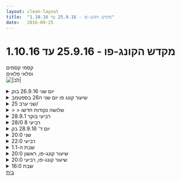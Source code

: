 ```yaml
---
layout: clean-layout
title:  "מקדש הקונג-פו - 25.9.16 עד 1.10.16"
date:   2016-09-25
---
```

# מקדש הקונג-פו - 25.9.16 עד 1.10.16 
קסמי קסמים<br> ופלאי פלאים<br> <img src="http://www.timg.co.il/tapuzForum/images/Emo23.gif" alt="|לב|">

<details>
                    <summary>יום שני 26.9.16 בוק</summary>
                    זמן מקדים 10 דקות, איכות:בינונית טובה, פעילות גופנית בעיקרה, איכות תנועה<br> משתתפים: רמי&nbsp;&nbsp;&nbsp;&nbsp;מיקום: דיזנגוף סנטר<br> הליכה במיקוד כפול של תחושת גוף ומגע עם הקרקע בשילוב הצלחות לסרוגין.<br> לתת להצלחות ולנושאי השיחה לזרום ממני ולא לנסות ל&quot;חפור&quot; או ל&quot;שאוב&quot; אותן, שתיקה &quot;מביכה&quot; היא גם הצלחה. <br> קשב לרצון שלי, למה מנסה להגיע, תרגול הקשבה נטולת שיפוט, התבוננות במחשבות, תחושות שעולות בי במהלך השיחה שלי, במהלך השיתוף של הפרטנר.<br> 10 תמונות במעבר דרך הפרק הראשון, טכניקות לימוד וזכירה, רישום, חזרה, <br> עבודה פנימית עם נשימה ואור, הנחיה של רמי<br> סיום שיעור 08:55
                  </details><details>
                    <summary>שיעור קונג פו יום שני ה26 בספטמב</summary>
                    יואב התחיל את השיעור. שמתי לב לניסוח שהוא מתחיל את השיעור. <br> ובכל זאת הופתעתי כשבן הגיע למקום בו ישבנו. <br> בדרך ממקום המפגש תוך כדי הליכה לשים לב לגוף.<br> תרגול שיחה חופשית היה משמעותי וטוב. תרגלתי הקשבה כולל דיבור<br> שקשור אליה. בהמשך כשבן העביר לנו 10 תמונות המתארות<br> חלקים בקונג פו שלנו ומצבנו בכל אחת מהן, המשכתי בדגש הזה<br> והתקדמתי בשאילת שאלות מקדמת.<br> תמונות שעולות בזכרטני (לאו דווקא בסדר)<br> + אנחנו מדגימים תנועות בצורה טובה ומדוייקת כולל במבחן חגורה.<br> + אנחנו סגורים במובן מוגנים בקרב עם פרטנר ומסמנים לו ולנו היכן הוא פתוח.<br> + אנחנו בתחושה של מוגנות בעולם<br> + אנחנו מצליחים גם בעולמנו שמחוץ לשיעורי הקונג פו.<br> + אנחנו מצליחים לחבוט בצורה יעילה בידיים וברגליים.<br> + אנחנו מכירים ונעזרים בעבודות בזוג.<br> + אנחנו נעזרים בשיעוריים ולא משנה מה הפורמט שלהם.<br> + אנחנו מבצעים גלגולים וכד בצורה סבירה.<br> + הקונג פו נעשה חלק מהחיים שלנו גם מחוץ לשיעורים ואנחנו מבצעים גם<br> &nbsp;&nbsp; מחוץ לשיעורים הנחיות שקבלנו.<br> + אנחנו עובדים ומתרגלים עבודה פנימית בצורה טובה <br> בהמשך יואב המשיך את השיעור עד תומו ונתבקשתי להעביר עבודה פנימית.<br> העברתי משיכת אור בעזרת השאיפה ומיזורו בגוף עם הנשימה.
                  </details><details>
                    <summary>שני ערב 25/</summary>
                    שקט פנימי<br> נשימה רגוע<br> אור פנימי<br> אומנות התירגול<br> חזרה נעימה ומעצימה לשיעורי הקונג-פו<br> בריאות
                  </details><details>
                    <summary>> > שלושה נקודות חדשו</summary>
                    1. אור שיצא מביפנים - ריכוז המודעות ותשומת הלב באיזורים חשוכים מכווצים<br> 2.קלילות תנועתית -מגיע בעיקר מחופש , פחות מאחיזה מודעת ומרוכזת<br> 3. תנועת הראושן - דימוי חדש שמשמש אותי לעבוד על תנועת עמוד השידרה , נוכחות רגוע כמו ציפה בתוך מיים , ואחיזה במרחב של 360 מעלות
                  </details><details>
                    <summary>רביעי בוקר 28.9.1</summary>
                    זמן מקדים 11 דקות, רמת קשב טובה מאד, <br> משתתפים: אינגריד, דרור<br> הצלחה בזמן מקדים בצורה של קריאה בקול של ההנחיות לשיעור ומתן מקום וזמן עבורן לשקוע, זיהיתי שההנחיות וההכנה שלי לשיעור, הגיעו אליי בצורה חדשה. טובה יותר, ברורה יותר. <br> רמת ריכוז עמוקה, ברוב זמן השיעור. הצלחתי להתמודד ברמה חדשה עם שיתוף בהנחיות שמגיעות אליי בזמן אמת, ״גיליתי״ או חוויתי את האפשרות שגם בזמן מתן ההנחיה, כשהפרטנרים בהאזנה, לעצור, לעצום עיניים ולחדד את הבהירות שבה היא מגיעה אליי. ( לפני כן היתה בי מין בהילות פנימית לסיים את המשפט) השדרוג הזה הרשה לי לתת את ההנחיות עם הגעתן ולא לחכות שהן יסיימו לעלות. גרם לכמה מקרים שבהם גם אני ״הופתעתי״ מההנחיה. <br> הפרטנרים וה״אילוץ״ להעביר להם שיעור לא הפריעו לי בכלל. להיפך, הם שדרגו את רמת הריכוז שלי ותמכו ביכולת שלי לשמור על רמת הריכוז לאורך כל זמן השיעור. אם הייתי לבד קרוב לודאי שהייתי מוסח קודם. הנוכחות שלהם גרמה לי לשמור על ריכוז הן במהלך ביצוע התרגולים והן בזמן קבלת ההנחיות שהגיעו אליי. <br> לא עלו בי קולות התנגדות פנימית, אולי כי נתתי להן ביטוי קודם בהכנה לשיעור. <br> הרגשתי שהשיעור הגיע ממקום עמוק יותר בתוכי, מרחב האפשרויות והמגוון במקום הזה רחבים לאין שיעור מהחלופה של נסיון להיזכר בתרגולים אותם עברתי בעבר. <br> סיום שיעור&nbsp;&nbsp;רשמי 07:59<br> תרגול פורמות ותנועות בהמשך. <br>
                  </details><details>
                    <summary>רביעי 8 28/0</summary>
                    עם בועז ש.<br> לבחור רגש שרוצים לחחות לחזק אותו תוך כדי הליכה לגג.<br> עבדוה חופשית שהדגש הוא לתת מקום מנטלי לאיזה עבדוה שאנחנו רוצים (משכיבה עד סלטה משולשת)<br> כתפיים עם יד אחת וכתף אחת בכל פעם (ניתן להלחלךיף צדדים באופן חופשי ע&quot;י כל אחד מהמשתתפים)<br> קרב ידיים סימונים מלא.<br> עבדות הרפיה על הגב שחרור הגוף.<br> עוד סשן משופר של עבודת הגוף כפי שאנח ורצים (משכיבה ועד סלטה כאמור)<br> לשכב להרגיש את עצמנו לזכור שאנחנו בהווה להרגיש את מה שביבנו. להרגיש את ההווה.<br> לדמיין את היום לאחר תום השיעור.<br> סוף השיעור.<br> היה ממש מצויין ועזר לי המון היום.
                  </details><details>
                    <summary>יום ד' 28.9.16 בק</summary>
                    הגעתי לשיעור בשעה 6:45. בנקודת המפגש ישבו כר יואב ודרור.<br> לאחר כ-10 ד&#39; יואב הודיע שהשיעור יעבור דרכו. הוא הנחה אותנו לקחת תיקים אבל אז נתן הנחי קודם כל לבצע תרגול במקום, מבלי לקום. עבדנו כ-5 ד&#39; בישיבה במקום בנקודת המפגש. ההנחיה הייתה לעבור עם תשומת הלב בין עבודה חיצונית לעבודה פנימית, תוך העברת תשומת הלב החוצה ופנימה לחילופין, תוך מודעות ובחירה. מיד ביצעתי וממש הופתעתי מהקלות שבה ביצעתי מעברים, זה היה חדש לי. זה הרגיש לי מופלא.<br> אז נזכרתי שהפעם אני רוצה לסיים את השיעור שלי בשעה 8:00. הודעתי ליואב. הוא התיל את האחריאות לסיום השיעור שלי עלי והנחה אותי לסיים אותו בעצמי בהדרגה.<br> לאחר כ-5 ד&#39; של תרגול קמנו ולקחנו תיקים והלכנו בעקבות יואב לגיוון גינת דובנוב. לאחר שחצינו את הכביש (לאונרדו דה וינצ&#39;י) יואב הנחה אותנו לשים לב לנשימה. יכולתי להרגיש בחסימה חלקית בנשימה שלי, יותר נכון צמצום בלתי נשלט.<br> בכניסה לגינה יואב הנחה אותנו לציין בקול רם מתי אנחנו בוחרים להעביר את תשומת הלב החוצה או פנימה. זה הי מעט יותר מאתגר. חשתי במעין חוסר סנכרון בין המעבר לבין הדיווח עליו - שתי פעולות שונות, אחרי כמה רגעים של תרגול נעשיתי מדוייקת יותר.<br> כשהגענו לגדר בריכת הסלעים הנחנו תיקים ועברנו להתאמן בשיבוח או שדרוג הגוף - לא זוכרת את הניסוח המדוייק של יואב. בחרתי מיד לחלוץ סנדלים כי חשתי שכפות הרגליים שלי משתוקקות לחוש בדשא.<br> <br> רוב השיעור עבדתי על מתיחת והגמשת הגוף, זה הרגיש נפלא, בדיוק מה שהייתי זקוקה לו.<br> גם עבדנו על חיזוק אזורים ספציפיים בגוף. עבדתי על שרירי הבטן, עשיתי תרגיל מעט מאתגר של &quot;גשר&quot; - עמידה על 4 עם הגב למטה תוך מתיחת כל הגוף לקשט. בפעם השנייה כבר הלך הרבה יותר טוב.<br> בסביבות השעה 7:50 יואב הזמין אותנו להתיישב וביצענו עבודה פנימית בעיניים עצומות, בישיבה בגב זקוף, כשכל שאר חלקי הגוף נינוחים לגמרי, כולל הנשימה. כבר לא זוכרת מה עוד עשינו אבל היה טוב.<br> השיעור הסתיים בשעה 7:59. קמתי בתחושה של קלילות ושמחה.<br>
                  </details><details>
                    <summary>שני 20:0</summary>
                    השתתפו: ריב, מיכל, עיליי, אסא, רפאל, ישי<br> <br> שעת התחלה: 17:57<br> שעת סיום: 22:20 בערך<br> <br> שיעור מעניין ודי מדהים שכזה<br> שהחל עבורי מוקדם באופן מיוחד. <br> <br> בחלקו הראשון - הגדלת השקט והחיבור לגוף באופן הדרגתי עד להגעה לרמה שעדיין נדירה אצלי כיום. בין היתר, חלה התמרה במידת ההזדהות שלי עם קולות שליליים ושיפוטיים בתוכי. גושים גדולים שפעם לא הייתי מסוגל להיות נפרד מהם, פתאום צפו בתוכי, מוכלים בקלות. זה היה תענוג. דבר זה המשיך אל תוך נבכי השיעור השני.<br> <br> -להתחבר אל הגוף במטרה שהחיבור ימשיך לאורך כל השיעור<br> -להשתמש בתקשורת במטרה להיטיב<br> -להיות באי הצקה פנימית מול חוויות לא נעימות. להיות מסוגל שהן יהיו שם, ואני שקט לגמרי לידן/בנוכחותן.&nbsp;&nbsp;<br> <br> בחלק השני - שיעור טוב ונהדר, עם נפילת אנרגיה די מדהימה באמצעו, שהצריכה ממני לעבוד כמו במין בוץ חידלון שכזה. ההרגשה הייתה שאני פתאום נעשה חצי עיוור כזה. הצלחתי להמשיך לעבוד באיכות יפה. חוויית למידה מדהימה למדי זאת הייתה. <br> <br> תודה!!!<br>
                  </details><details>
                    <summary>רביעי 22:0</summary>
                    שיעור מופלא ונפלא בהשתתפות שמואל, שיר ואסא<br> החל: 21:00<br> הסתיים: 23:20 בערך<br> <br> השיעור עמד בסימן העמקה עדינה - &quot;שבעדינות העמיק אותי ואת כל האחרים אל עומקים חדשים בנו ובאומנותנו&quot;, היה הניסוח שניסחתי לי. הוא כלל אלמנטים רבים נוספים, בין היתר תיאמתי עם עצמי שבלא תלות בתוכן השיעור, אני אתקדם במספר פרמטרים חשובים. <br> <br> -מתכנן ומגשים בעזרת הדמיון בתוך סביבה של &quot;סיוף ידיים&quot;<br> -עומקים חדשים של שקט נפתחים סביבי<br> -מתאם עם עצמי דברים למחוץ לשיעורים<br> <br> ועוד ועוד <br> שיעור מופלא<br> תודה!!!!
                  </details><details>
                    <summary>שבת ה-1.1</summary>
                    שיעור מצווויייין!!!!<br> <br> + קרב מהנה ומלמד במיוחד עם אסא! <br> 0 עבודה על טאי צ&#39;י - פורמה + תנועות בסיס<br> &gt; תפיסה והתחמקות - (במהלכה עבדתי על שחרורררר, ועל תפיסה של כל הגוף והקשבה הן בעיניים עצומות והן כשהן פקוחות)<br> * פריצת דרך בהפקת תועלת מכל עבודה - הפעם הצלחתי למצוא את ההתנגדות בתוכי <br> &nbsp;&nbsp; תוך כדי שהתרחשה, ולהפיק מתוך עצמי דבר אחר...<br> <br> -----------------------------------<br> עוד גיליתי בשיעור שאני מרגיש שוב בכושר לחימה מצויין. <br> מתכוונן להגיע השנה לכושר לחימה עילאי!<br>
                  </details><details>
                    <summary>שיעור קונג-פו, ראשון 20:0</summary>
                    היה לי שיעור מאד משמעותי שכלל הרבה רגעים של טרנספורמציה משובחת.<br> <br> הגעתי ערוך לקראת השיעור עם כוונה ליצור שיעור נהדר עבורי וגם עבור שאר המשתתפים. ההכנה הייתה מאד מועילה וניכרה היטב בשיעור.<br> <br> כמה נקודות מהשיעור:<br> במהלך עבודה פנימית, הוספתי אייטמים/מרכיבים לעבודת הידיים שלי.&nbsp;&nbsp;העבודה הזו הייתה קצרה אמנם אך ההשפעה שלה הייתה מהירה וחוויתי שדרוג כמעט מיידי בעבודת הידיים שלי. זו הייתה טכניקה לימודית נהדרת שממש חוויתי את היעילות שלי וראיתי מהפוטנציאל של השימוש בה גם בתחומים אחרים.<br> האייטמים שבחרתי: מיומנות בעבודה עם גולם של ווינג שון, טכניקה יעילה עם מכה ישירה לעיניים, מודעות, מגוון רחב של חבטות. <br> <br> חזרתי לתרגל עמידת ידיים אחרי הפסקה. מאד נהניתי מהתרגול הזה והרגשתי חשק להמשיך ולהתקדם.<br> <br> ניהלתי את השיעור שלי ושל עוד שלושה שהיו בשיעור (יניב, בעז ואיל). הרגשתי חופשי, ניסיתי להפתח למגוון רחב יותר של אפשרויות, ונעזרתי בהפניית שאלות וקבלת מידע מאחרים בכדי לשפר את ההנחיות.<br> <br> נהניתי והתקדמתי בלחימה בעזרת תרגול צורות עבודה בסיסיות. <br> <br> הקדשתי זמן להרפייה של העיניים והנאה מהראייה שלי. זה היה מאד נעים וטוב.<br> <br> טכניקה לימודית נהדרת נוספת שהגיעה אליי הייתה לדמיין 3 תמונות: של עצמי או של הקבוצה או של הבית הספר ולחוות אותן באופן חי באותו הרגע. בדומה למה שתיארתי קודם לכן עם עבודת הידיים, גם הפעם ההשפעה הייתה מיידית וטובה.
                  </details><details>
                    <summary>שיעור קונג-פו, רביעי 20:0</summary>
                    התחלתי את השיעור שלי בסדרת עבודות להגברת האנרגיה בגוף. לאחר זמן קצר הייתי כבר במצב אחר לגמרי מבחינת עירנות ונמרצות.<br>  <br> בהמשך, עשיתי עבודת מיקוד מיטיבה הכללה התייחסות נכונה יותר לגורמים המסייעים לי בשיעור ולקיחת אחריות על תהליך הלמידה וההתקדמות שלי.<br>  <br> המשכתי בעבודה תנועתית כיפית שכלל חימום, גמישות, כושר גופני ומעט עבודה על אמנות הלחימה.<br>  <br> המשך השיעור עם אבשלום היה נהדר! חלק גדול ממנו עשינו תרגולים לחימתיים המשלבים עבודת ידיים. בין לבין היינו גם בעבודה חופשית וניצלתי את הזמן הזה לשפר מרכיבים נקודתיים בעבודת הידיים שלי.<br>  <br> חלק אחר מהזמן הקדשתי להגברת הנוכחות, בעזרת קריאה איטית ומדיטיטבית בספר &quot;כוחו של הרגע הזה&quot; שיפרתי את ההבנה במספר נושאים. לפרקים, חשתי את אותה חווויה של צלילות אותה חוויתי בשיעורים קודמים בעבר. זה היה נהדר!<br>  <br> דמיינתי את המשך היום שלי (לאחר סיום השיעור הרשמי) והחלטתי להגביר את ההנאה מכל דבר שאעשה בהמשך. ואכן, הייתה לזה השפעה מאד חיובית ונעימה.<br>
                  </details><details>
                    <summary>שבת 16:0</summary>
                    משתתפים: אני, מורן, סיגל ויואב<br> <br> עקבות מתוך השיעור: <br> - קל וכיף להתאמן ולהתקדם באמנות הלחימה<br> - משקפי ההזדמנויות<br> - שיעור אחד ארוך, יחד עם אמנות היכולת. בין השיעורים, יושב בשקט, בנוכחות, נהנה מלהיות<br> - העברת קוד לאדם אחר - או העברת כפתור. תווית חיצונית שאיננה מכילה את קוד המקור<br> - כשעולה בי תגובה כלשהי לאדם אחר, היא עולה בי. היא שלי. ממש פיזית. הגוף שלי הוא שמייצר אותה. דבר זה מעניק לי כוח רב ביחס אליה. אין זו תופעת טבע שמחוץ לעור שלי. זו תופעה פנימית, ששייכת למרחב הפנימי שלי. גמישה וניתנת ללישה בקלות.<br> <br> תודה!!
                  </details><a href="javascript:history.back()">בית</a>